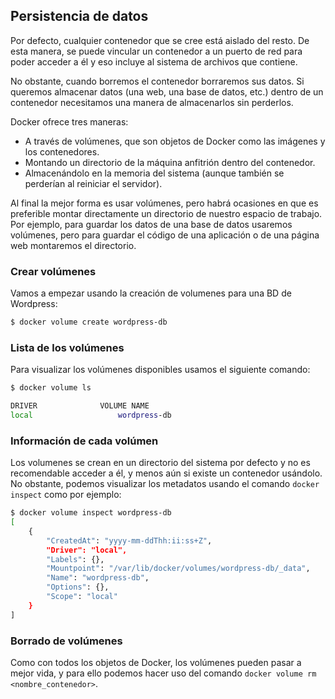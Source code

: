 ## Persistencia de datos

Por defecto, cualquier contenedor que se cree está aislado del resto. De esta manera, se puede vincular un contenedor a un puerto de red para poder acceder a él y eso incluye al sistema de archivos que contiene.

No obstante, cuando borremos el contenedor borraremos sus datos. Si queremos almacenar datos (una web, una base de datos, etc.) dentro de un contenedor necesitamos una manera de almacenarlos sin perderlos.

Docker ofrece tres maneras:

 - A través de volúmenes, que son objetos de Docker como las imágenes y los contenedores.
 - Montando un directorio de la máquina anfitrión dentro del contenedor.
 - Almacenándolo en la memoria del sistema (aunque también se perderían al reiniciar el servidor).

Al final la mejor forma es usar volúmenes, pero habrá ocasiones en que es preferible montar directamente un directorio de nuestro espacio de trabajo. Por ejemplo, para guardar los datos de una base de datos usaremos volúmenes, pero para guardar el código de una aplicación o de una página web montaremos el directorio.


### Crear volúmenes

Vamos a empezar usando la creación de volumenes para una BD de Wordpress:

```bash
$ docker volume create wordpress-db
```

### Lista de los volúmenes

Para visualizar los volúmenes disponibles usamos el siguiente comando:

```bash
$ docker volume ls

DRIVER              VOLUME NAME
local                   wordpress-db
```

### Información de cada volúmen

Los volumenes se crean en un directorio del sistema por defecto y no es recomendable acceder a él, y menos aún si existe un contenedor usándolo. No obstante, podemos visualizar los metadatos usando el comando `docker inspect` como por ejemplo:

```bash
$ docker volume inspect wordpress-db 
[
    {
        "CreatedAt": "yyyy-mm-ddThh:ii:ss+Z",
        "Driver": "local",
        "Labels": {},
        "Mountpoint": "/var/lib/docker/volumes/wordpress-db/_data",
        "Name": "wordpress-db",
        "Options": {},
        "Scope": "local"
    }
]
```

### Borrado de volúmenes

Como con todos los objetos de Docker, los volúmenes pueden pasar a mejor vida, y para ello podemos hacer uso del comando `docker volume rm <nombre_contenedor>`.
